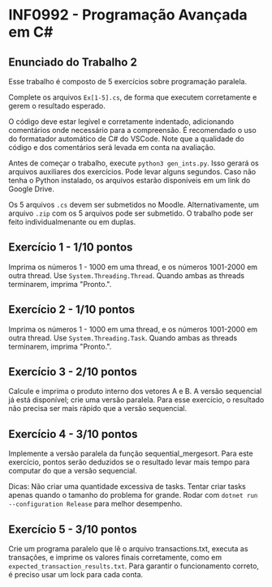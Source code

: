 # INF0992 - Programação Avançada em C#

##  Enunciado do Trabalho 2

Esse trabalho é composto de 5 exercícios sobre programação paralela.

Complete os arquivos `Ex[1-5].cs`, de forma que executem corretamente e gerem o resultado esperado.

O código deve estar legível e corretamente indentado, adicionando comentários onde necessário para a compreensão. É recomendado o uso do formatador automático de C# do VSCode. Note que a qualidade do código e dos comentários será levada em conta na avaliação.

Antes de começar o trabalho, execute `python3 gen_ints.py`. Isso gerará os arquivos auxiliares dos exercícios. Pode levar alguns segundos. Caso não tenha o Python instalado, os arquivos estarão disponíveis em um link do Google Drive.

Os 5 arquivos `.cs` devem ser submetidos no Moodle. Alternativamente, um arquivo `.zip` com os 5 arquivos pode ser submetido. O trabalho pode ser feito individualmenante ou em duplas.

## Exercício 1 - 1/10 pontos

Imprima os números 1 - 1000 em uma thread, e os números 1001-2000 em outra thread. Use `System.Threading.Thread`. Quando ambas as threads terminarem, imprima "Pronto.".

## Exercício 2 - 1/10 pontos

Imprima os números 1 - 1000 em uma thread, e os números 1001-2000 em outra thread. Use `System.Threading.Task`. Quando ambas as threads terminarem, imprima "Pronto.".

## Exercício 3 - 2/10 pontos

Calcule e imprima o produto interno dos vetores A e B. A versão sequencial já está disponível; crie uma versão paralela. Para esse exercício, o resultado não precisa ser mais rápido que a versão sequencial.

## Exercício 4 - 3/10 pontos

Implemente a versão paralela da função sequential_mergesort.
Para este exercício, pontos serão deduzidos se o resultado levar mais
tempo para computar do que a versão sequencial.

Dicas:
Não criar uma quantidade excessiva de tasks. Tentar criar tasks apenas
quando o tamanho do problema for grande.
Rodar com `dotnet run --configuration Release` para melhor desempenho.

## Exercício 5 - 3/10 pontos

Crie um programa paralelo que lê o arquivo transactions.txt,
executa as transações, e imprime os valores finais corretamente, como em `expected_transaction_results.txt`.
Para garantir o funcionamento correto, é preciso usar um lock para
cada conta.
